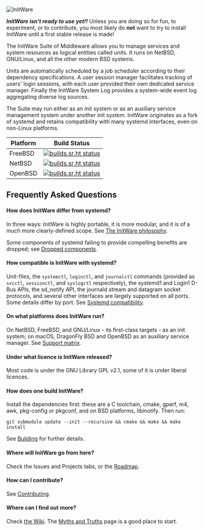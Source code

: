 ![InitWare](http://brand.initware.com/assets/page-logo-bg.png)

***InitWare isn't ready to use yet!!***
Unless you are doing so for fun, to experiment, or to contribute, you most
likely do **not** want to try to install InitWare until a first stable release
is made!

The InitWare Suite of Middleware allows you to manage services and system
resources as logical entities called units. It runs on NetBSD, GNU/Linux, and
all the other modern BSD systems.

Units are automatically scheduled by a job scheduler according to their
dependency specifications. A user session manager facilitates tracking of users'
login sessions, with each user provided their own dedicated service manager.
Finally the InitWare System Log provides a system-wide event log aggregating
diverse log sources.

The Suite may run either as an init system or as an auxiliary service management
system under another init system. InitWare originates as a fork of systemd and
retains compatibility with many systemd interfaces, even on non-Linux platforms.

| Platform | Build Status |
|----------|--------------|
|FreeBSD   |[![builds.sr.ht status](https://builds.sr.ht/~netbsduser/initware/commits/freebsd.yaml.svg)](https://builds.sr.ht/~netbsduser/initware/commits/freebsd.yaml?)|
|NetBSD    |[![builds.sr.ht status](https://builds.sr.ht/~netbsduser/initware/commits/netbsd.yaml.svg)](https://builds.sr.ht/~netbsduser/initware/commits/netbsd.yaml?)|
|OpenBSD   |[![builds.sr.ht status](https://builds.sr.ht/~netbsduser/initware/commits/openbsd.yaml.svg)](https://builds.sr.ht/~netbsduser/initware/commits/openbsd.yaml?)|

## Frequently Asked Questions

#### How does InitWare differ from systemd?

In three ways: InitWare is highly portable, it is more modular, and it is of a
much more clearly-defined scope. See [The InitWare philosophy].

Some components of systemd failing to provide compelling benefits are dropped;
see [Dropped components].

[The InitWare philosophy]: https://github.com/InitWare/InitWare/wiki/The-InitWare-philosophy

[Dropped components]: https://github.com/InitWare/InitWare/wiki/Dropped-components

#### How compatible is InitWare with systemd?

Unit-files, the `systemctl`, `loginctl`, and `journalctl` commands (provided as
`svcctl`, `sessionctl`, and `syslogctl` respectively), the systemd1 and Login1
D-Bus APIs, the sd_notify API, the journald stream and datagram socket
protocols, and several other interfaces are largely supported on all ports.
Some details differ by port. See [Systemd compatibility].

[Systemd compatibility]: https://github.com/InitWare/InitWare/wiki/Systemd-compatibility

#### On what platforms does InitWare run?

On NetBSD, FreeBSD, and GNU/Linux - its first-class targets - as an init system;
on macOS, DragonFly BSD and OpenBSD as an auxiliary service manager. See
[Support matrix].

[Support Matrix]: https://github.com/InitWare/InitWare/wiki/Support-Matrix

#### Under what licence is InitWare released?

Most code is under the GNU Library GPL v2.1, some of it is under liberal licences.

#### How does one build InitWare?

Install the dependencies first: these are a C toolchain, cmake, gperf, m4, awk,
pkg-config or pkgconf, and on BSD platforms, libinotify. Then run:

```git submodule update --init --recursive && cmake && make && make install```

See [Building] for further details.

[Building]: https://github.com/InitWare/InitWare/wiki/Building

#### Where will InitWare go from here?

Check the Issues and Projects tabs, or the
[Roadmap](https://github.com/InitWare/InitWare/wiki/Roadmap).

#### How can I contribute?

See [Contributing](https://github.com/InitWare/InitWare/wiki/Contributing).

#### Where can I find out more?

Check [the Wiki]. The [Myths and Truths] page is a good place to start.

[The Wiki]: https://github.com/InitWare/InitWare/wiki
[Myths and Truths]: https://github.com/InitWare/InitWare/wiki/Myths-and-Truths
